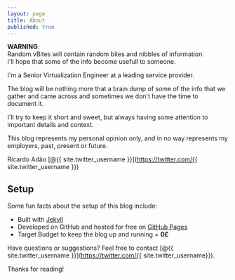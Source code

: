 ```yaml
---
layout: page
title: About
published: true
---
```


<p class="message">
  <b>WARNING</b>:<br>
        Random vBites will contain random bites and nibbles of information.<br>
        I'll hope that some of the info become usefull to someone.
</p>

 I'm a Senior Virtualization Engineer at a leading service provider.

 The blog will be nothing more that a brain dump of some of the info that we gather and came
 across and sometimes we don't have the time to document it.

 I'll try to keep it short and sweet, but always having some attention to important details and
 context. 
 
 This blog represents my personal opinion only, and in no way represents my employers, past, present or future.

Ricardo Ad&atilde;o [@{{ site.twitter_username }}](https://twitter.com/{{ site.twitter_username }})

## Setup

Some fun facts about the setup of this blog include:

* Built with [Jekyll](http://jekyllrb.com)
* Developed on GitHub and hosted for free on [GitHub Pages](https://pages.github.com)
* Target Budget to keep the blog up and running = <b>0&pound;</b>

Have questions or suggestions? Feel free to contact [@{{ site.twitter_username }}](https://twitter.com/{{ site.twitter_username}}).

Thanks for reading!

